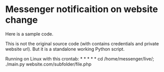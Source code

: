 # Messenger notificaition on website change
Here is a sample code.

This is not the original source code (with contains credentials and private website url).
But it is a standalone working Python script.

Running on Linux with this crontab: * * * * * cd /home/messenger/live/; ./main.py website.com/subfolder/file.php
